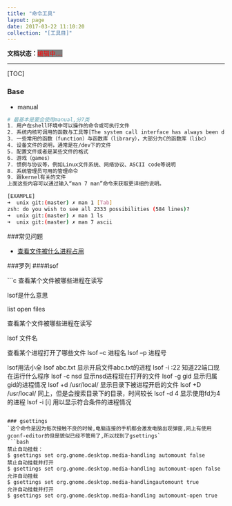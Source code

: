 ```yaml
---
title: "命令工具"
layout: page
date: 2017-03-22 11:10:20
collection: "[工具目]"
---
```

**文档状态：**<a style="color:red;background-color:gray">编辑中....</a>

---

[TOC]

### Base
- manual
```bash
# 最基本是要会使用manual,分7类
1. 用户在shell环境中可以操作的命令或可执行文件
2. 系统内核可调用的函数与工具等[The system call interface has always been documented in Section 2 of the UNIXProgrammer ’s Manual.]
3. 一些常用的函数（function）与函数库（library），大部分为C的函数库（libc）
4. 设备文件的说明，通常是在/dev下的文件
5. 配置文件或者是某些文件的格式
6. 游戏（games）
7. 惯例与协议等，例如Linux文件系统、网络协议、ASCII code等说明
8. 系统管理员可用的管理命令
9. 跟kernel有关的文件
上面这些内容可以通过输入“man 7 man”命令来获取更详细的说明。

[EXAMPLE]
➜  unix git:(master) ✗ man 1 [Tab]
zsh: do you wish to see all 2333 possibilities (584 lines)? 
➜  unix git:(master) ✗ man 1 ls
➜  unix git:(master) ✗ man 7 ascii

```
###常见问题
- [查看文件被什么进程占用](#lsof)




###罗列
####lsof
<p id="lsof"></p>
```c
查看某个文件被哪些进程在读写

lsof是什么意思

list open files

查看某个文件被哪些进程在读写

lsof 文件名

查看某个进程打开了哪些文件
lsof –c 进程名
lsof –p 进程号

lsof用法小全
lsof abc.txt 显示开启文件abc.txt的进程
lsof -i :22 知道22端口现在运行什么程序
lsof -c nsd 显示nsd进程现在打开的文件
lsof -g gid 显示归属gid的进程情况
lsof +d /usr/local/ 显示目录下被进程开启的文件
lsof +D /usr/local/ 同上，但是会搜索目录下的目录，时间较长
lsof -d 4 显示使用fd为4的进程
lsof -i [i] 用以显示符合条件的进程情况
```

### gsettings
`这个命令是因为每次接触不良的时候,电脑连接的手机都会激发电脑出现弹窗,网上有使用gconf-editor的但是貌似已经不管用了,所以找到了gsettings`
```bash
禁止自动挂载：
$ gsettings set org.gnome.desktop.media-handling automount false
禁止自动挂载并打开
$ gsettings set org.gnome.desktop.media-handling automount-open false
允许自动挂载
$ gsettings set org.gnome.desktop.media-handlingautomount true
允许自动挂载并打开
$ gsettings set org.gnome.desktop.media-handling automount-open true
```

